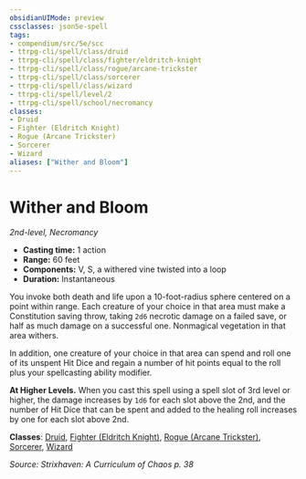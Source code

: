 ```yaml
---
obsidianUIMode: preview
cssclasses: json5e-spell
tags:
- compendium/src/5e/scc
- ttrpg-cli/spell/class/druid
- ttrpg-cli/spell/class/fighter/eldritch-knight
- ttrpg-cli/spell/class/rogue/arcane-trickster
- ttrpg-cli/spell/class/sorcerer
- ttrpg-cli/spell/class/wizard
- ttrpg-cli/spell/level/2
- ttrpg-cli/spell/school/necromancy
classes:
- Druid
- Fighter (Eldritch Knight)
- Rogue (Arcane Trickster)
- Sorcerer
- Wizard
aliases: ["Wither and Bloom"]
---
```

# Wither and Bloom
*2nd-level, Necromancy*  

- **Casting time:** 1 action
- **Range:** 60 feet
- **Components:** V, S, a withered vine twisted into a loop
- **Duration:** Instantaneous

You invoke both death and life upon a 10-foot-radius sphere centered on a point within range. Each creature of your choice in that area must make a Constitution saving throw, taking `2d6` necrotic damage on a failed save, or half as much damage on a successful one. Nonmagical vegetation in that area withers.

In addition, one creature of your choice in that area can spend and roll one of its unspent Hit Dice and regain a number of hit points equal to the roll plus your spellcasting ability modifier.

**At Higher Levels.** When you cast this spell using a spell slot of 3rd level or higher, the damage increases by `1d6` for each slot above the 2nd, and the number of Hit Dice that can be spent and added to the healing roll increases by one for each slot above 2nd.

**Classes**: [Druid](/3-Mechanics/CLI/classes/druid.md), [Fighter (Eldritch Knight)](/3-Mechanics/CLI/classes/fighter-eldritch-knight.md), [Rogue (Arcane Trickster)](/3-Mechanics/CLI/classes/rogue-arcane-trickster.md), [Sorcerer](/3-Mechanics/CLI/classes/sorcerer.md), [Wizard](/3-Mechanics/CLI/classes/wizard.md)

*Source: Strixhaven: A Curriculum of Chaos p. 38*